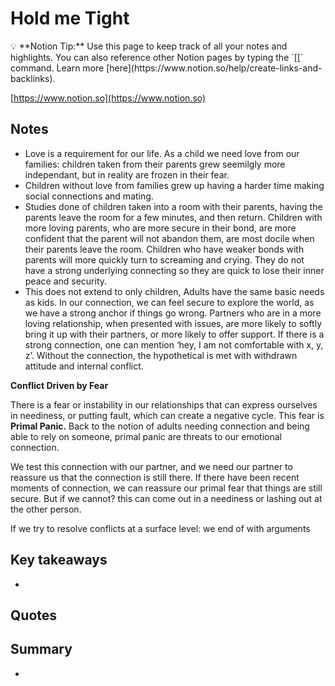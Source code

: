 # Hold me Tight

<aside>
💡 **Notion Tip:** Use this page to keep track of all your notes and highlights. You can also reference other Notion pages by typing the `[[` command. Learn more [here](https://www.notion.so/help/create-links-and-backlinks).

</aside>

[https://www.notion.so](https://www.notion.so)

## Notes

- Love is a requirement for our life. As a child we need love from our families: children taken from their parents grew seemilgly more independant, but in reality are frozen in their fear.
- Children without love from families grew up having a harder time making social connections and mating.
- Studies done of children taken into a room with their parents, having the parents leave the room for a few minutes, and then return. Children with more loving parents, who are more secure in their bond, are more confident that the parent will not abandon them, are most docile when their parents leave the room. Children who have weaker bonds with parents will more quickly turn to screaming and crying. They do not have a strong underlying connecting so they are quick to lose their inner peace and security.
- This does not extend to only children, Adults have the same basic needs as kids. In our connection, we can feel secure to explore the world, as we have a strong anchor if things go wrong. Partners who are in a more loving relationship, when presented with issues, are more likely to softly bring it up with their partners, or more likely to offer support. If there is a strong connection, one can mention ‘hey, I am not comfortable with x, y, z’. Without the connection, the hypothetical is met with withdrawn attitude and internal conflict.

**Conflict Driven by Fear**

There is a fear or instability in our relationships that can express ourselves in neediness, or putting fault, which can create a negative cycle. This fear is **Primal Panic.** Back to the notion of adults needing connection and being able to rely on someone, primal panic are threats to our emotional connection. 

We test this connection with our partner, and we need our partner to reassure us that the connection is still there. If there have been recent moments of connection, we can reassure our primal fear that things are still secure. But if we cannot? this can come out in a neediness or lashing out at the other person.

If we try to resolve conflicts at a surface level: we end of with arguments 

## Key takeaways

- 

## Quotes

> 
> 

## Summary

-